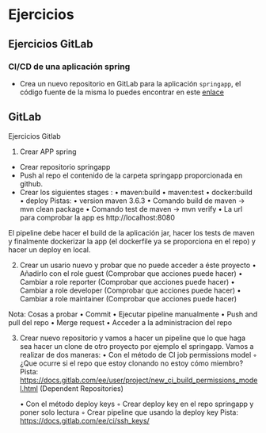 # Ejercicios

## Ejercicios GitLab

### CI/CD de una aplicación spring

* Crea un nuevo repositorio en GitLab para la aplicación `springapp`, el código fuente de la misma lo puedes encontrar en este [enlace](../02-gitlab/springapp) 

## GitLab

Ejercicios Gitlab

1. Crear APP spring
- Crear repositorio springapp
- Push al repo el contenido de la carpeta springapp proporcionada en github.
- Crear los siguientes stages :
    • maven:build 
    • maven:test
    • docker:build
    • deploy
 Pistas:
    • version maven 3.6.3
    • Comando build de maven → mvn clean package
    • Comando test de maven → mvn verify
    • La url para comprobar la app es http://localhost:8080
    
El pipeline debe hacer el build de la aplicación jar, hacer los tests de maven y finalmente dockerizar la app (el dockerfile ya se proporciona en el repo) y hacer un deploy en local.


2. Crear un usario nuevo y probar que no puede acceder a éste proyecto
    • Añadirlo con el role guest (Comprobar que acciones puede hacer)
    • Cambiar a role reporter  (Comprobar que acciones puede hacer)
    • Cambiar a role developer  (Comprobar que acciones puede hacer)
    • Cambiar a role maintainer  (Comprobar que acciones puede hacer)

Nota:  Cosas a probar
    • Commit
    • Ejecutar pipeline manualmente
    • Push and pull del repo
    • Merge request
    • Acceder a la administracion del repo


3. Crear nuevo repositorio y vamos a hacer un pipeline que lo que haga sea hacer un clone de otro proyecto por ejemplo el springapp. Vamos a realizar de dos maneras:
    • Con el método de CI job permissions model
        ◦ ¿Que ocurre si el repo que estoy clonando no estoy cómo miembro?
      Pista: https://docs.gitlab.com/ee/user/project/new_ci_build_permissions_model.html (Dependent Repositories)
      
    • Con el método deploy keys
        ◦ Crear deploy key en el repo springapp y poner solo lectura
        ◦ Crear pipeline que usando la deploy key
      Pista: https://docs.gitlab.com/ee/ci/ssh_keys/